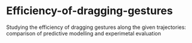 # Efficiency-of-dragging-gestures
Studying the efficiency of dragging gestures along the given trajectories: comparison of predictive modelling and experimetal evaluation
